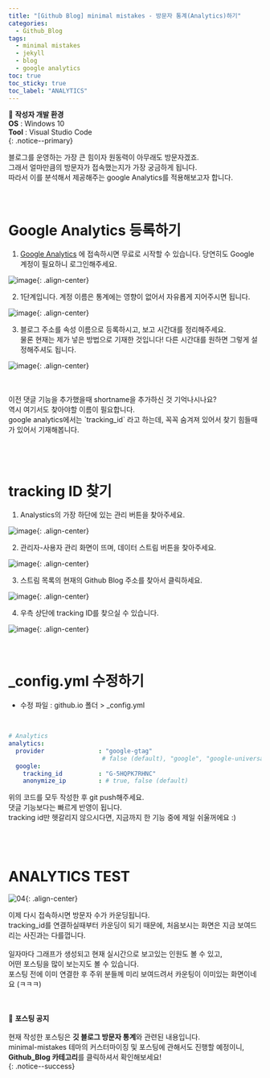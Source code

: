 ```yaml
---
title: "[Github Blog] minimal mistakes - 방문자 통계(Analytics)하기"
categories:
  - Github_Blog
tags:
  - minimal mistakes
  - jekyll
  - blog
  - google analytics
toc: true
toc_sticky: true
toc_label: "ANALYTICS"
---
```


📌 **작성자 개발 환경** <br>
**OS** : Windows 10<br>
**Tool** : Visual Studio Code<br>
{: .notice--primary}

블로그를 운영하는 가장 큰 힘이자 원동력이 아무래도 방문자겠죠.<br>
그래서 얼마만큼의 방문자가 접속했는지가 가장 궁금하게 됩니다.<br>
따라서 이를 분석해서 제공해주는 google Analytics를 적용해보고자 합니다.<br>
<br>
<br>

# Google Analytics 등록하기

1) [Google Analytics](https://analytics.google.com/analytics/web/) 에 접속하시면 무료로 시작할 수 있습니다. 당연히도 Google 계정이 필요하니 로그인해주세요.<br>

![image](https://user-images.githubusercontent.com/45550607/102706869-fd00f680-42d8-11eb-95a5-46aa37f79b49.png){: .align-center}
<br>

2) 1단계입니다. 계정 이름은 통계에는 영향이 없어서 자유롭게 지어주시면 됩니다.<br>

![image](https://user-images.githubusercontent.com/45550607/102706872-00947d80-42d9-11eb-9a40-e3cab9d00560.png){: .align-center}
<br>

3) 블로그 주소를 속성 이름으로 등록하시고, 보고 시간대를 정리해주세요.<br>
   물론 현재는 제가 넣은 방법으로 기재한 것입니다! 다른 시간대를 원하면 그렇게 설정해주셔도 됩니다.<br>

![image](https://user-images.githubusercontent.com/45550607/102706874-038f6e00-42d9-11eb-8021-dd99b28b4ffe.png){: .align-center}

<br>
<br>
이전 댓글 기능을 추가했을때 shortname을 추가하신 것 기억나시나요?<br>
역시 여기서도 찾아야할 이름이 필요합니다.<br>
google analytics에서는 `tracking_id` 라고 하는데, 꼭꼭 숨겨져 있어서 찾기 힘들때가 있어서 기재해봅니다.<br>
<br>
<br>
<br>

# tracking ID 찾기

1) Analystics의 가장 하단에 있는 관리 버튼을 찾아주세요.<br>

![image](https://user-images.githubusercontent.com/45550607/102707394-dee9c500-42dd-11eb-9fe3-43dab211376a.png){: .align-center}
<br>

2) 관리자-사용자 관리 화면이 뜨며, 데이터 스트림 버튼을 찾아주세요.<br>

![image](https://user-images.githubusercontent.com/45550607/102707396-e0b38880-42dd-11eb-98ce-f9c8239061f0.png){: .align-center}
<br>

3) 스트림 목록의 현재의 Github Blog 주소를 찾아서 클릭하세요.<br>

![image](https://user-images.githubusercontent.com/45550607/102707397-e3ae7900-42dd-11eb-928f-a246e2e01baf.png){: .align-center}
<br>

4) 우측 상단에 tracking ID를 찾으실 수 있습니다.<br>

![image](https://user-images.githubusercontent.com/45550607/102707399-e610d300-42dd-11eb-8802-5f8201701283.png){: .align-center}
<br>
<br>
<br>

# _config.yml 수정하기

- 수정 파일 : github.io 폴더 > _config.yml
<br>

```yml
# Analytics
analytics:
  provider               : "google-gtag" 
                          # false (default), "google", "google-universal", "google-gtag", "custom"
  google:
    tracking_id          : "G-5HQPK7RHNC"
    anonymize_ip         : # true, false (default)
```

위의 코드를 모두 작성한 후 git push해주세요.<br>
댓글 기능보다는 빠르게 반영이 됩니다.<br>
tracking id만 헷갈리지 않으시다면, 지금까지 한 기능 중에 제일 쉬울꺼에요 :) <br>
<br>
<br>
<br>

# ANALYTICS TEST

![04](https://user-images.githubusercontent.com/45550607/102707509-f7a6aa80-42de-11eb-9fd5-691b59ff143b.PNG){: .align-center}
<br>

이제 다시 접속하시면 방문자 수가 카운딩됩니다.<br>
tracking_id를 연결하실때부터 카운딩이 되기 때문에, 처음보시는 화면은 지금 보여드리는 사진과는 다를껍니다.<br>
<br>
일자마다 그래프가 생성되고 현재 실시간으로 보고있는 인원도 볼 수 있고,<br>
어떤 포스팅을 많이 보는지도 볼 수 있습니다.<br>
포스팅 전에 이미 연결한 후 주위 분들께 미리 보여드려서 카운팅이 이미있는 화면이네요 (ㅋㅋㅋ)<br>
<br>
<br>


🔔 **포스팅 공지** <br><br>
현재 작성한 포스팅은 **깃 블로그 방문자 통계**와 관련된 내용입니다.<br>
minimal-mistakes 테마의 커스터마이징 및 포스팅에 관해서도 진행할 예정이니, 
**Github_Blog 카테고리**를 클릭하셔서 확인해보세요!<br>
{: .notice--success}